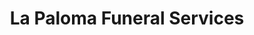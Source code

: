 ---
title: "La Paloma Funeral Services"
url: /reno/la-paloma-funeral-services/
shop: Bestattungen
---